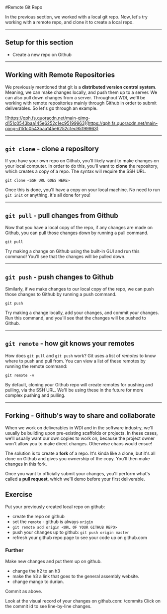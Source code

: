 #Remote Git Repo

In the previous section, we worked with a local git repo. Now, let's try working with a remote repo, and clone it to create a local repo.

---

## Setup for this section

* Create a new repo on Github

---

## Working with Remote Repositories

We previously mentioned that git is a **distributed version control system**. Meaning, we can make changes locally, and push them up to a server. We can also pull down changes from a server. Throughout WDI, we'll be working with remote repositories mainly through Github in order to submit deliverables. So let's go through an example.

![https://qph.fs.quoracdn.net/main-qimg-d151c0543baa145e6252c1ec95199963](https://qph.fs.quoracdn.net/main-qimg-d151c0543baa145e6252c1ec95199963)

---

## `git clone` - clone a repository

If you have your own repo on Github, you'll likely want to make changes on your local computer. In order to do this, you'll want to **clone** the repository, which creates a copy of a repo. The syntax will require the SSH URL.

```
git clone <SSH URL GOES HERE>
```

Once this is done, you'll have a copy on your local machine. No need to run `git init` or anything, it's all done for you!

---

## `git pull` - pull changes from Github

Now that you have a local copy of the repo, if any changes are made on Github, you can pull those changes down by running a pull command.

```
git pull
```

Try making a change on Github using the built-in GUI and run this command! You'll see that the changes will be pulled down.

---

## `git push` - push changes to Github

Similarly, if we make changes to our local copy of the repo, we can push those changes to Github by running a push command.

```
git push
```

Try making a change locally, add your changes, and commit your changes. Run this command, and you'll see that the changes will be pushed to Github.

---

## `git remote` - how git knows your remotes

How does `git pull` and `git push` work? Git uses a list of *remotes* to know where to push and pull from. You can view a list of these remotes by running the remote command:

```
git remote -v
```

By default, cloning your Github repo will create remotes for pushing and pulling, via the SSH URL. We'll be using these in the future for more complex pushing and pulling.

---

## Forking - Github's way to share and collaborate

When we work on deliverables in WDI and in the software industry, we'll usually be building upon pre-existing scaffolds or projects. In these cases, we'll usually want our own copies to work on, because the project owner won't allow you to make direct changes. Otherwise chaos would ensue!

The solution is to create a **fork** of a repo. It's kinda like a clone, but it's all done on Github and gives you ownership of the copy. You'll then make changes in this fork.

Once you want to officially submit your changes, you'll perform what's called a **pull request**, which we'll demo before your first deliverable.


## Exercise
Put your previously created local repo on github:

- create the repo on github
- set the `remote` - github is always `origin`
- `git remote add origin <URL OF YOUR GITHUB REPO>`
- push your changes up to github: `git push origin master`
- refresh your github repo page to see your code up on github.com

### Further
Make new changes and put them up on github.

- change the h2 to an h3
- make the h3 a link that goes to the general assembly website.
- change mango to durian.

Commit as above.

Look at the visual record of your changes on github.com: <YOUR REPO URL>/commits
Click on the commit id to see line-by-line changes.
